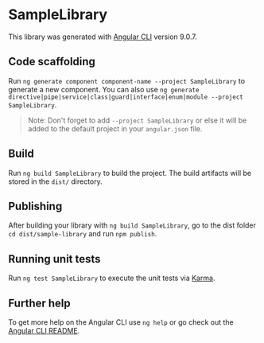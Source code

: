 # SampleLibrary

This library was generated with [Angular CLI](https://github.com/angular/angular-cli) version 9.0.7.

## Code scaffolding

Run `ng generate component component-name --project SampleLibrary` to generate a new component. You can also use `ng generate directive|pipe|service|class|guard|interface|enum|module --project SampleLibrary`.
> Note: Don't forget to add `--project SampleLibrary` or else it will be added to the default project in your `angular.json` file. 

## Build

Run `ng build SampleLibrary` to build the project. The build artifacts will be stored in the `dist/` directory.

## Publishing

After building your library with `ng build SampleLibrary`, go to the dist folder `cd dist/sample-library` and run `npm publish`.

## Running unit tests

Run `ng test SampleLibrary` to execute the unit tests via [Karma](https://karma-runner.github.io).

## Further help

To get more help on the Angular CLI use `ng help` or go check out the [Angular CLI README](https://github.com/angular/angular-cli/blob/master/README.md).
